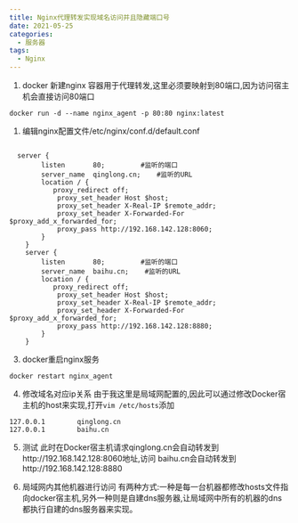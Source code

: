 ```yaml
---
title: Nginx代理转发实现域名访问并且隐藏端口号
date: 2021-05-25
categories: 
  - 服务器
tags:
  - Nginx
---
```


1. docker 新建nginx 容器用于代理转发,这里必须要映射到80端口,因为访问宿主机会直接访问80端口
```
docker run -d --name nginx_agent -p 80:80 nginx:latest
```
1. 编辑nginx配置文件/etc/nginx/conf.d/default.conf
```

  server {
        listen       80;         #监听的端口
        server_name  qinglong.cn;    #监听的URL
        location / {
           proxy_redirect off;
            proxy_set_header Host $host;
            proxy_set_header X-Real-IP $remote_addr;
            proxy_set_header X-Forwarded-For $proxy_add_x_forwarded_for;
            proxy_pass http://192.168.142.128:8060;
        }
    }
    server {
        listen       80;         #监听的端口
        server_name  baihu.cn;    #监听的URL
        location / {
           proxy_redirect off;
            proxy_set_header Host $host;
            proxy_set_header X-Real-IP $remote_addr;
            proxy_set_header X-Forwarded-For $proxy_add_x_forwarded_for;
            proxy_pass http://192.168.142.128:8880;
        }
    }

```
3. docker重启nginx服务
```
docker restart nginx_agent
```
4. 修改域名对应ip关系
由于我这里是局域网配置的,因此可以通过修改Docker宿主机的host来实现,打开``vim /etc/hosts``添加
```
127.0.0.1        qinglong.cn
127.0.0.1        baihu.cn
```

5. 测试
此时在Docker宿主机请求qinglong.cn会自动转发到http://192.168.142.128:8060地址,访问 baihu.cn会自动转发到http://192.168.142.128:8880

6. 局域网内其他机器进行访问
有两种方式:一种是每一台机器都修改hosts文件指向docker宿主机,另外一种则是自建dns服务器,让局域网中所有的机器的dns都执行自建的dns服务器来实现。